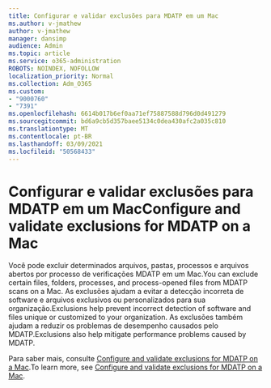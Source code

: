 ```yaml
---
title: Configurar e validar exclusões para MDATP em um Mac
ms.author: v-jmathew
author: v-jmathew
manager: dansimp
audience: Admin
ms.topic: article
ms.service: o365-administration
ROBOTS: NOINDEX, NOFOLLOW
localization_priority: Normal
ms.collection: Adm_O365
ms.custom:
- "9000760"
- "7391"
ms.openlocfilehash: 6614b017b6ef0aa71ef75887588d796d0d491279
ms.sourcegitcommit: bd6a9cb5d357baee5134c0dea430afc2a035c810
ms.translationtype: MT
ms.contentlocale: pt-BR
ms.lasthandoff: 03/09/2021
ms.locfileid: "50568433"
---
```

# <a name="configure-and-validate-exclusions-for-mdatp-on-a-mac"></a><span data-ttu-id="ec847-102">Configurar e validar exclusões para MDATP em um Mac</span><span class="sxs-lookup"><span data-stu-id="ec847-102">Configure and validate exclusions for MDATP on a Mac</span></span>

<span data-ttu-id="ec847-103">Você pode excluir determinados arquivos, pastas, processos e arquivos abertos por processo de verificações MDATP em um Mac.</span><span class="sxs-lookup"><span data-stu-id="ec847-103">You can exclude certain files, folders, processes, and process-opened files from MDATP scans on a Mac.</span></span> <span data-ttu-id="ec847-104">As exclusões ajudam a evitar a detecção incorreta de software e arquivos exclusivos ou personalizados para sua organização.</span><span class="sxs-lookup"><span data-stu-id="ec847-104">Exclusions help prevent incorrect detection of software and files unique or customized to your organization.</span></span> <span data-ttu-id="ec847-105">As exclusões também ajudam a reduzir os problemas de desempenho causados pelo MDATP.</span><span class="sxs-lookup"><span data-stu-id="ec847-105">Exclusions also help mitigate performance problems caused by MDATP.</span></span>

<span data-ttu-id="ec847-106">Para saber mais, consulte [Configure and validate exclusions for MDATP on a Mac](https://go.microsoft.com/fwlink/?linkid=2144616).</span><span class="sxs-lookup"><span data-stu-id="ec847-106">To learn more, see [Configure and validate exclusions for MDATP on a Mac](https://go.microsoft.com/fwlink/?linkid=2144616).</span></span>
